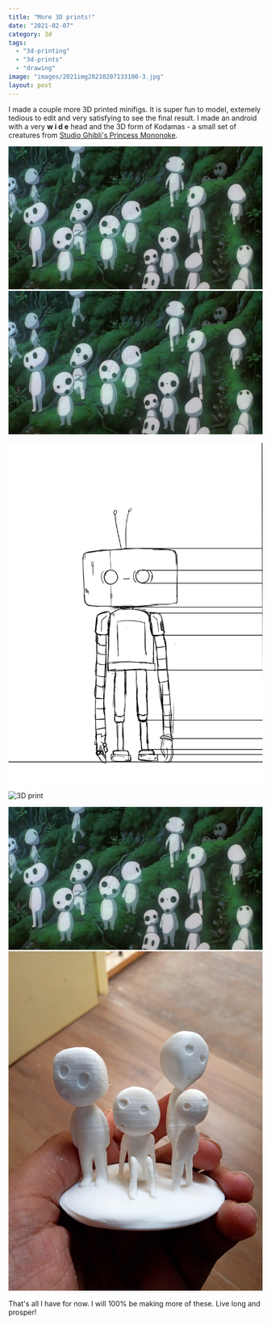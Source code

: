 ```yaml
---
title: "More 3D prints!"
date: "2021-02-07"
category: 3d
tags: 
  - "3d-printing"
  - "3d-prints"
  - "drawing"
image: "images/2021img20210207133100-3.jpg"
layout: post
---
```


I made a couple more 3D printed minifigs. It is super fun to model, extemely tedious to edit and very satisfying to see the final result. I made an android with a very **w i d e** head and the 3D form of Kodamas - a small set of creatures from [Studio Ghibli's Princess Mononoke](https://en.wikipedia.org/wiki/Princess_Mononoke).

![](/images/2021/img20210207133100-2.jpg)![](/images/2021/img20210207133100-2.jpg)

![Concept Art](/images/2021/a-front.png)![3D print](/images/2021/img20201207102952.png)
    
![Movie](/images/2021/img20210207133100-2.jpg)![3D print](/images/2021/img20210207133100-3.jpg) 

That's all I have for now. I will 100% be making more of these. Live long and prosper!
